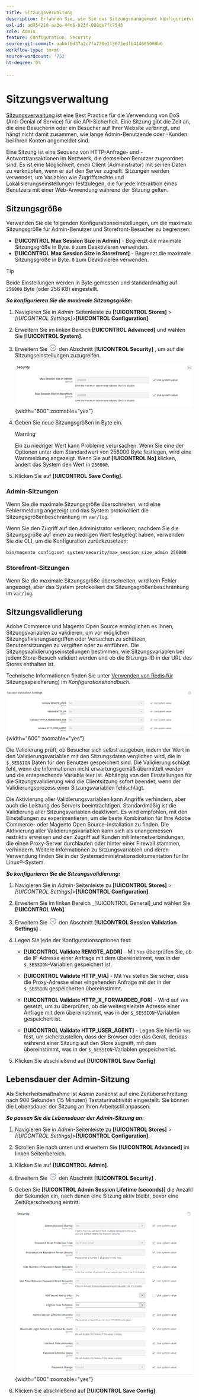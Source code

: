 ```yaml
---
title: Sitzungsverwaltung
description: Erfahren Sie, wie Sie das Sitzungsmanagement konfigurieren, um die Admin- und Storefront zu schützen.
exl-id: ad954218-aa3e-44e6-b23f-008de7fc7543
role: Admin
feature: Configuration, Security
source-git-commit: aabbf6d37a2c7fa730e1f3673edfb414685008b6
workflow-type: tm+mt
source-wordcount: '752'
ht-degree: 0%

---
```


# Sitzungsverwaltung

[Sitzungsverwaltung](https://cheatsheetseries.owasp.org/cheatsheets/Session_Management_Cheat_Sheet.html) ist eine Best Practice für die Verwendung von DoS (Anti-Denial of Service) für die API-Sicherheit. Eine Sitzung gibt die Zeit an, die eine Besucherin oder ein Besucher auf Ihrer Website verbringt, und hängt nicht damit zusammen, wie lange Admin-Benutzende oder -Kunden bei ihren Konten angemeldet sind.

Eine Sitzung ist eine Sequenz von HTTP-Anfrage- und -Antworttransaktionen im Netzwerk, die demselben Benutzer zugeordnet sind. Es ist eine Möglichkeit, einen Client (Administrator) mit seinen Daten zu verknüpfen, wenn er auf den Server zugreift. Sitzungen werden verwendet, um Variablen wie Zugriffsrechte und Lokalisierungseinstellungen festzulegen, die für jede Interaktion eines Benutzers mit einer Web-Anwendung während der Sitzung gelten.

## Sitzungsgröße

Verwenden Sie die folgenden Konfigurationseinstellungen, um die maximale Sitzungsgröße für Admin-Benutzer und Storefront-Besucher zu begrenzen:

- **[!UICONTROL Max Session Size in Admin]** - Begrenzt die maximale Sitzungsgröße in Byte. `0` zum Deaktivieren verwenden.
- **[!UICONTROL Max Session Size in Storefront]** - Begrenzt die maximale Sitzungsgröße in Byte. `0` zum Deaktivieren verwenden.

>[!TIP]
>
>Beide Einstellungen werden in Byte gemessen und standardmäßig auf `256000` Byte (oder 256 KB) eingestellt.

**_So konfigurieren Sie die maximale Sitzungsgröße:_**

1. Navigieren Sie in _Admin_-Seitenleiste zu **[!UICONTROL Stores]** > _[!UICONTROL Settings]_>**[!UICONTROL Configuration]**.

1. Erweitern Sie im linken Bereich **[!UICONTROL Advanced]** und wählen Sie **[!UICONTROL System]**.

1. Erweitern Sie ![Erweiterungsauswahl](../assets/icon-display-expand.png) den Abschnitt **[!UICONTROL Security]** , um auf die Sitzungseinstellungen zuzugreifen.

   ![Sitzungseinstellungen](../configuration-reference/advanced/assets/system-security.png){width="600" zoomable="yes"}

1. Geben Sie neue Sitzungsgrößen in Byte ein.

   >[!WARNING]
   >
   >Ein zu niedriger Wert kann Probleme verursachen. Wenn Sie eine der Optionen unter dem Standardwert von 256000 Byte festlegen, wird eine Warnmeldung angezeigt. Wenn Sie auf **[!UICONTROL No]** klicken, ändert das System den Wert in `256000`.

1. Klicken Sie auf **[!UICONTROL Save Config]**.

### Admin-Sitzungen

Wenn Sie die maximale Sitzungsgröße überschreiten, wird eine Fehlermeldung angezeigt und das System protokolliert die Sitzungsgrößenbeschränkung im `var/log`.

Wenn Sie den Zugriff auf den Administrator verlieren, nachdem Sie die Sitzungsgröße auf einen zu niedrigen Wert festgelegt haben, verwenden Sie die CLI, um die Konfiguration zurückzusetzen:

```bash
bin/magento config:set system/security/max_session_size_admin 256000
```

### Storefront-Sitzungen

Wenn Sie die maximale Sitzungsgröße überschreiten, wird kein Fehler angezeigt, aber das System protokolliert die Sitzungsgrößenbeschränkung im `var/log`.

## Sitzungsvalidierung

Adobe Commerce und Magento Open Source ermöglichen es Ihnen, Sitzungsvariablen zu validieren, um vor möglichen Sitzungsfixierungsangriffen oder Versuchen zu schützen, Benutzersitzungen zu vergiften oder zu entführen. Die Sitzungsvalidierungseinstellungen bestimmen, wie Sitzungsvariablen bei jedem Store-Besuch validiert werden und ob die Sitzungs-ID in der URL des Stores enthalten ist.

Technische Informationen finden Sie unter [Verwenden von Redis für ](https://experienceleague.adobe.com/docs/commerce-operations/configuration-guide/cache/redis/redis-session.html) Sitzungsspeicherung) im _Konfigurationshandbuch_.

![Allgemeine Konfiguration - Validierung von Web-Sitzungen](../configuration-reference/general/assets/web-session-validation-settings.png){width="600" zoomable="yes"}

Die Validierung prüft, ob Besucher sich selbst ausgeben, indem der Wert in den Validierungsvariablen mit den Sitzungsdaten verglichen wird, die in `$_SESSION` Daten für den Benutzer gespeichert sind. Die Validierung schlägt fehl, wenn die Informationen nicht erwartungsgemäß übermittelt werden und die entsprechende Variable leer ist. Abhängig von den Einstellungen für die Sitzungsvalidierung wird die Clientsitzung sofort beendet, wenn der Validierungsprozess einer Sitzungsvariablen fehlschlägt.

Die Aktivierung aller Validierungsvariablen kann Angriffe verhindern, aber auch die Leistung des Servers beeinträchtigen. Standardmäßig ist die Validierung aller Sitzungsvariablen deaktiviert. Es wird empfohlen, mit den Einstellungen zu experimentieren, um die beste Kombination für Ihre Adobe Commerce- oder Magento Open Source-Installation zu finden. Die Aktivierung aller Validierungsvariablen kann sich als unangemessen restriktiv erweisen und den Zugriff auf Kunden mit Internetverbindungen, die einen Proxy-Server durchlaufen oder hinter einer Firewall stammen, verhindern. Weitere Informationen zu Sitzungsvariablen und deren Verwendung finden Sie in der Systemadministrationsdokumentation für Ihr Linux®-System.

**_So konfigurieren Sie die Sitzungsvalidierung:_**

1. Navigieren Sie in _Admin_-Seitenleiste zu **[!UICONTROL Stores]** > _[!UICONTROL Settings]_>**[!UICONTROL Configuration]**.

1. Erweitern Sie im linken Bereich _[!UICONTROL General]_und wählen Sie **[!UICONTROL Web]**.

1. Erweitern Sie ![Erweiterungsauswahl](../assets/icon-display-expand.png) den Abschnitt **[!UICONTROL Session Validation Settings]** .

1. Legen Sie jede der Konfigurationsoptionen fest:

   - **[!UICONTROL Validate REMOTE_ADDR]** - Mit `Yes` überprüfen Sie, ob die IP-Adresse einer Anfrage mit dem übereinstimmt, was in der `$_SESSION`-Variablen gespeichert ist.

   - **[!UICONTROL Validate HTTP_VIA]** - Mit `Yes` stellen Sie sicher, dass die Proxy-Adresse einer eingehenden Anfrage mit der in der `$_SESSION` gespeicherten übereinstimmt.

   - **[!UICONTROL Validate HTTP_X_FORWARDED_FOR]** - Wird auf `Yes` gesetzt, um zu überprüfen, ob die weitergeleitete Adresse einer Anfrage mit dem übereinstimmt, was in der `$_SESSION`-Variablen gespeichert ist.

   - **[!UICONTROL Validate HTTP_USER_AGENT]** - Legen Sie hierfür `Yes` fest, um sicherzustellen, dass der Browser oder das Gerät, der/das während einer Sitzung auf den Store zugreift, mit dem übereinstimmt, was in der `$_SESSION`-Variablen gespeichert ist.

1. Klicken Sie abschließend auf **[!UICONTROL Save Config]**.

## Lebensdauer der Admin-Sitzung

Als Sicherheitsmaßnahme ist _Admin_ zunächst auf eine Zeitüberschreitung nach 900 Sekunden (15 Minuten) Tastaturinaktivität eingestellt. Sie können die Lebensdauer der Sitzung an Ihren Arbeitsstil anpassen.

**_So passen Sie die Lebensdauer der Admin-Sitzung an:_**

1. Navigieren Sie in _Admin_-Seitenleiste zu **[!UICONTROL Stores]** > _[!UICONTROL Settings]_>**[!UICONTROL Configuration]**.

1. Scrollen Sie nach unten und erweitern Sie **[!UICONTROL Advanced]** im linken Seitenbereich.

1. Klicken Sie auf **[!UICONTROL Admin]**.

1. Erweitern Sie ![Erweiterungsauswahl](../assets/icon-display-expand.png) den Abschnitt **[!UICONTROL Security]** .

1. Geben Sie **[!UICONTROL Admin Session Lifetime (seconds)]** die Anzahl der Sekunden ein, nach denen eine Sitzung aktiv bleibt, bevor eine Zeitüberschreitung eintritt.

   ![Erweiterte Konfiguration - Admin-Sicherheitseinstellungen](../configuration-reference/advanced/assets/admin-security.png){width="600" zoomable="yes"}

1. Klicken Sie abschließend auf **[!UICONTROL Save Config]**.
